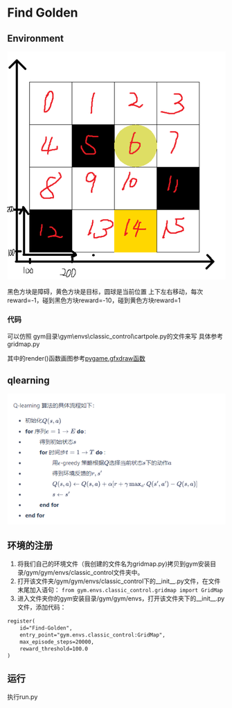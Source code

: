 # Find Golden

## Environment
![image.png](./image/Map-of-game.png)

黑色方块是障碍，黄色方块是目标，圆球是当前位置
上下左右移动，每次reward=-1，碰到黑色方块reward=-10，碰到黄色方块reward=1

### 代码
可以仿照 gym目录\gym\envs\classic_control\cartpole.py的文件来写
具体参考gridmap.py

其中的render()函数画图参考[pygame.gfxdraw函数](https://blog.csdn.net/qq_41556318/article/details/86305564)

## qlearning
![image.png](./image/qlearning.png)

## 环境的注册
1. 将我们自己的环境文件（我创建的文件名为gridmap.py)拷贝到gym安装目录/gym/gym/envs/classic_control文件夹中。
2. 打开该文件夹/gym/gym/envs/classic_control下的__init__.py文件，在文件末尾加入语句：
```from gym.envs.classic_control.gridmap import GridMap```
3. 进入文件夹你的gym安装目录/gym/gym/envs，打开该文件夹下的__init__.py文件，添加代码：
```
register(
    id="Find-Golden",
    entry_point="gym.envs.classic_control:GridMap",
    max_episode_steps=20000,
    reward_threshold=100.0
)
```

## 运行
执行run.py
